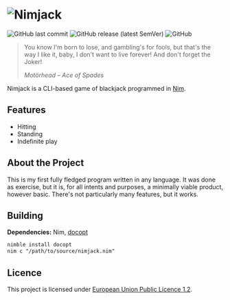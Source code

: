 # ![Nimjack](https://i.imgur.com/KcNzFAA.png)

![GitHub last commit](https://img.shields.io/github/last-commit/maxwelljens/nimjack?style=flat-square) ![GitHub release
(latest SemVer)](https://img.shields.io/github/v/release/maxwelljens/nimjack?style=flat-square)
![GitHub](https://img.shields.io/github/license/maxwelljens/nimjack?style=flat-square)

> You know I'm born to lose, and gambling's for fools, but that's the way I like it, baby, I don't want to live
> forever! And don't forget the Joker!
>
> *Motörhead – Ace of Spades*

Nimjack is a CLI-based game of blackjack programmed in [Nim](https://nim-lang.org/).

## Features

- Hitting
- Standing
- Indefinite play

## About the Project

This is my first fully fledged program written in any language. It was done as exercise, but it is, for all intents and
purposes, a minimally viable product, however basic. There's not particularly many features, but it works.

## Building

**Dependencies:** Nim, [docopt](https://github.com/docopt/docopt.nim)

```txt
nimble install docopt
nim c "/path/to/source/nimjack.nim"
```

## Licence

This project is licensed under [European Union Public Licence 1.2](https://joinup.ec.europa.eu/collection/eupl/eupl-text-eupl-12).
